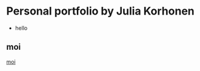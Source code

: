 # Personal portfolio by Julia Korhonen
- hello
## moi
[moi](https://juliakorhonen.github.io/Responsive-website)

